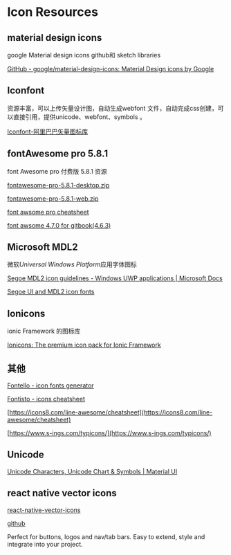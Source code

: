 # Icon Resources

## material design icons

google Material design icons github和 sketch libraries

[GitHub - google/material-design-icons: Material Design icons by Google](https://github.com/google/material-design-icons)

## Iconfont

资源丰富，可以上传矢量设计图，自动生成webfont 文件，自动完成css创建，可以直接引用，提供unicode、webfont、symbols 。

[Iconfont-阿里巴巴矢量图标库](https://www.iconfont.cn/)

## fontAwesome pro 5.8.1

font Awesome pro  付费版 5.8.1 资源

[fontawesome-pro-5.8.1-desktop.zip](https://static.jovi.cc/fontawesome-pro-5.8.1-desktop.zip)

[fontawesome-pro-5.8.1-web.zip](https://static.jovi.cc/fontawesome-pro-5.8.1-web.zip)

<i class="fal fa-file-alt"></i> [font awsome pro cheatsheet](https://fontawesome.com/cheatsheet/pro)

<i class="fal fa-file-alt"></i>[ font awsome 4.7.0 for gitbook(4.6.3)](https://fontawesome.com/v4.7.0/cheatsheet/)

## Microsoft MDL2

微软*Universal Windows Platform*应用字体图标

[Segoe MDL2 icon guidelines - Windows UWP applications | Microsoft Docs](https://docs.microsoft.com/en-us/windows/uwp/design/style/segoe-ui-symbol-font)

[Segoe UI and MDL2 icon fonts](https://aka.ms/SegoeFonts)

## Ionicons

ionic Framework 的图标库

[Ionicons: The premium icon pack for Ionic Framework](https://ionicons.com/)

## 其他

[Fontello - icon fonts generator](http://fontello.com/)

[Fontisto - icons cheatsheet](https://www.fontisto.com/icons-cheatsheet)

[https://icons8.com/line-awesome/cheatsheet](https://icons8.com/line-awesome/cheatsheet)

[https://www.s-ings.com/typicons/](https://www.s-ings.com/typicons/) 

## Unicode

[Unicode Characters, Unicode Chart & Symbols | Material UI](https://www.materialui.co/unicode-characters)

## react native vector icons

[react-native-vector-icons](https://oblador.github.io/react-native-vector-icons/)

[github](https://github.com/oblador/react-native-vector-icons)

Perfect for buttons, logos and nav/tab bars. Easy to extend, style and integrate into your project.
